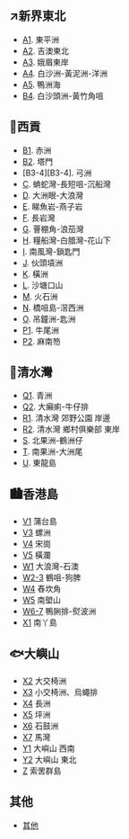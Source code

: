 ## ↗新界東北
- [A1][A1]. 東平洲
- [A2][A2]. 吉澳東北
- [A3][A3]. 娥眉東岸
- [A4][A4]. 白沙洲-黃泥洲-洋洲
- [A5][A5]. 鴨洲海
- [B4][B4]. 白沙頭洲-黃竹角咀

[A1]:https://carlos-chau.github.io/hk-coastal-caves-atlas/A-Z/A1.html
[A2]:https://carlos-chau.github.io/hk-coastal-caves-atlas/A-Z/A2.html
[A3]:https://carlos-chau.github.io/hk-coastal-caves-atlas/A-Z/A3.html
[A4]:https://carlos-chau.github.io/hk-coastal-caves-atlas/A-Z/A4.html
[A5]:https://carlos-chau.github.io/hk-coastal-caves-atlas/A-Z/A5.html
[B4]:https://carlos-chau.github.io/hk-coastal-caves-atlas/A-Z/B4.html
  
## 🍉西貢
- [B1][B1]. 赤洲
- [B2][B2]. 塔門
- [B3-4][B3-4]. 弓洲
- [C][C]. 蚺蛇灣-長短咀-沉船灣
- [D][D]. 大洲眼-大浪灣
- [E][E]. 睇魚岩-燕子岩
- [F][F]. 長岩灣
- [G][G]. 罾棚角-浪茄灣
- [H][H]. 糧船灣-白腊灣-花山下
- [I][I]. 南風灣-鎖匙門
- [J][J]. 伙頭墳洲
- [K][K]. 橫洲
- [L][L]. 沙塘口山
- [M][M]. 火石洲
- [N][N]. 橋咀島-滘西洲
- [O][O]. 吊鐘洲-匙洲
- [P1][P1]. 牛尾洲
- [P2][P2]. 麻南笏

[B]:https://carlos-chau.github.io/hk-coastal-caves-atlas/A-Z/B.html
[C]:https://carlos-chau.github.io/hk-coastal-caves-atlas/A-Z/C.html
[D]:https://carlos-chau.github.io/hk-coastal-caves-atlas/A-Z/D.html
[E]:https://carlos-chau.github.io/hk-coastal-caves-atlas/A-Z/E.html
[F]:https://carlos-chau.github.io/hk-coastal-caves-atlas/A-Z/F.html
[G]:https://carlos-chau.github.io/hk-coastal-caves-atlas/A-Z/G.html
[H]:https://carlos-chau.github.io/hk-coastal-caves-atlas/A-Z/H.html
[I]:https://carlos-chau.github.io/hk-coastal-caves-atlas/A-Z/I.html
[J]:https://carlos-chau.github.io/hk-coastal-caves-atlas/A-Z/J.html
[K]:https://carlos-chau.github.io/hk-coastal-caves-atlas/A-Z/K.html
[L]:https://carlos-chau.github.io/hk-coastal-caves-atlas/A-Z/L.html
[M]:https://carlos-chau.github.io/hk-coastal-caves-atlas/A-Z/M.html
[N]:https://carlos-chau.github.io/hk-coastal-caves-atlas/A-Z/N.html
[O]:https://carlos-chau.github.io/hk-coastal-caves-atlas/A-Z/O.html
[P]:https://carlos-chau.github.io/hk-coastal-caves-atlas/A-Z/P.html

[B1]:https://carlos-chau.github.io/hk-coastal-caves-atlas/A-Z/B1.html
[B2]:https://carlos-chau.github.io/hk-coastal-caves-atlas/A-Z/B2.html
[C1]:https://carlos-chau.github.io/hk-coastal-caves-atlas/A-Z/C1.html
[C2]:https://carlos-chau.github.io/hk-coastal-caves-atlas/A-Z/C2.html
[P1]:https://carlos-chau.github.io/hk-coastal-caves-atlas/A-Z/P1.html
[P2]:https://carlos-chau.github.io/hk-coastal-caves-atlas/A-Z/P2.html
[B1-3]:https://carlos-chau.github.io/hk-coastal-caves-atlas/A-Z/B1-3.html
[C3-4]:https://carlos-chau.github.io/hk-coastal-caves-atlas/A-Z/C3-4.html


## 🌊清水灣
- [Q1][Q1]. 青洲
- [Q2][Q2]. 大癩痢-牛仔排
- [R1][R1]. 清水灣 郊野公園 岸邊
- [R2][R2]. 清水灣 鄉村俱樂部 東岸
- [S][S]. 北果洲-鶴洲仔
- [T][T]. 南果洲-大洲尾
- [U][U]. 東龍島

[Q]:https://carlos-chau.github.io/hk-coastal-caves-atlas/A-Z/Q.html
[R]:https://carlos-chau.github.io/hk-coastal-caves-atlas/A-Z/R.html
[S]:https://carlos-chau.github.io/hk-coastal-caves-atlas/A-Z/S.html
[T]:https://carlos-chau.github.io/hk-coastal-caves-atlas/A-Z/T.html
[U]:https://carlos-chau.github.io/hk-coastal-caves-atlas/A-Z/U.html
[Q1]:https://carlos-chau.github.io/hk-coastal-caves-atlas/A-Z/Q1.html
[Q2]:https://carlos-chau.github.io/hk-coastal-caves-atlas/A-Z/Q2.html
[R1]:https://carlos-chau.github.io/hk-coastal-caves-atlas/A-Z/R1.html
[R2]:https://carlos-chau.github.io/hk-coastal-caves-atlas/A-Z/R2.html

## 🏙香港島
- [V1][V1] 蒲台島
- [V3][V3] 螺洲
- [V4][V4] 宋崗
- [V5][V5] 橫瀾
- [W1][W1] 大浪灣-石澳
- [W2-3][W2-3] 鶴咀-狗脾
- [W4][W4] 舂坎角
- [W5][W5] 南塱山
- [W6-7][W6-7] 鴨脷排-熨波洲
- [X1][X1] 南丫島

[V]:https://carlos-chau.github.io/hk-coastal-caves-atlas/A-Z/V.html
[W]:https://carlos-chau.github.io/hk-coastal-caves-atlas/A-Z/W.html
[X]:https://carlos-chau.github.io/hk-coastal-caves-atlas/A-Z/X.html
[V1]:https://carlos-chau.github.io/hk-coastal-caves-atlas/A-Z/V1.html
[V3]:https://carlos-chau.github.io/hk-coastal-caves-atlas/A-Z/V3.html
[V4]:https://carlos-chau.github.io/hk-coastal-caves-atlas/A-Z/V4.html
[V5]:https://carlos-chau.github.io/hk-coastal-caves-atlas/A-Z/V5.html
[W1]:https://carlos-chau.github.io/hk-coastal-caves-atlas/A-Z/W1.html
[W4]:https://carlos-chau.github.io/hk-coastal-caves-atlas/A-Z/W4.html
[W5]:https://carlos-chau.github.io/hk-coastal-caves-atlas/A-Z/W5.html
[X1]:https://carlos-chau.github.io/hk-coastal-caves-atlas/A-Z/X1.html
[V1-3]:https://carlos-chau.github.io/hk-coastal-caves-atlas/A-Z/V1-3.html
[V4-5]:https://carlos-chau.github.io/hk-coastal-caves-atlas/A-Z/V4-5.html
[W2-3]:https://carlos-chau.github.io/hk-coastal-caves-atlas/A-Z/W2-3.html
[W6-7]:https://carlos-chau.github.io/hk-coastal-caves-atlas/A-Z/W6-7.html

## 🐟大嶼山
- [X2][X2] 大交椅洲
- [X3][X3] 小交椅洲、烏蠅排
- [X4][X4] 長洲
- [X5][X5] 坪洲
- [X6][X6] 石鼓洲
- [X7][X7] 馬灣
- [Y1][Y1] 大嶼山 西南
- [Y2][Y2] 大嶼山 東北
- [Z][Z] 索罟群島

[Y]:https://carlos-chau.github.io/hk-coastal-caves-atlas/A-Z/Y.html
[Z]:https://carlos-chau.github.io/hk-coastal-caves-atlas/A-Z/Z.html
[X2]:https://carlos-chau.github.io/hk-coastal-caves-atlas/A-Z/X2.html
[X3]:https://carlos-chau.github.io/hk-coastal-caves-atlas/A-Z/X3.html
[X4]:https://carlos-chau.github.io/hk-coastal-caves-atlas/A-Z/X4.html
[X5]:https://carlos-chau.github.io/hk-coastal-caves-atlas/A-Z/X5.html
[X6]:https://carlos-chau.github.io/hk-coastal-caves-atlas/A-Z/X6.html
[X7]:https://carlos-chau.github.io/hk-coastal-caves-atlas/A-Z/X7.html
[Y1]:https://carlos-chau.github.io/hk-coastal-caves-atlas/A-Z/Y1.html
[Y2]:https://carlos-chau.github.io/hk-coastal-caves-atlas/A-Z/Y2.html
[Z1]:https://carlos-chau.github.io/hk-coastal-caves-atlas/A-Z/Z1.html
[Z2]:https://carlos-chau.github.io/hk-coastal-caves-atlas/A-Z/Z2.html
[Z3]:https://carlos-chau.github.io/hk-coastal-caves-atlas/A-Z/Z3.html
[X2-3]:https://carlos-chau.github.io/hk-coastal-caves-atlas/A-Z/X2-3.html
[X4-5]:https://carlos-chau.github.io/hk-coastal-caves-atlas/A-Z/X4-5.html
[X6-7]:https://carlos-chau.github.io/hk-coastal-caves-atlas/A-Z/X6-7.html
[Z4-5]:https://carlos-chau.github.io/hk-coastal-caves-atlas/A-Z/Z4-5.html

## 其他
- [其他](https://carlos-chau.github.io/hk-coastal-caves-atlas/A-Z/about.html)
